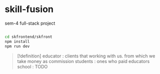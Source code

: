 # skill-fusion
sem-4 full-stack project 

```sh 

cd skfrontend/skfront
npm install
npm run dev


```


> [!definition]
> educator : clients that working with us. from which we take money as commission
> students : ones who paid educators
> school : TODO
